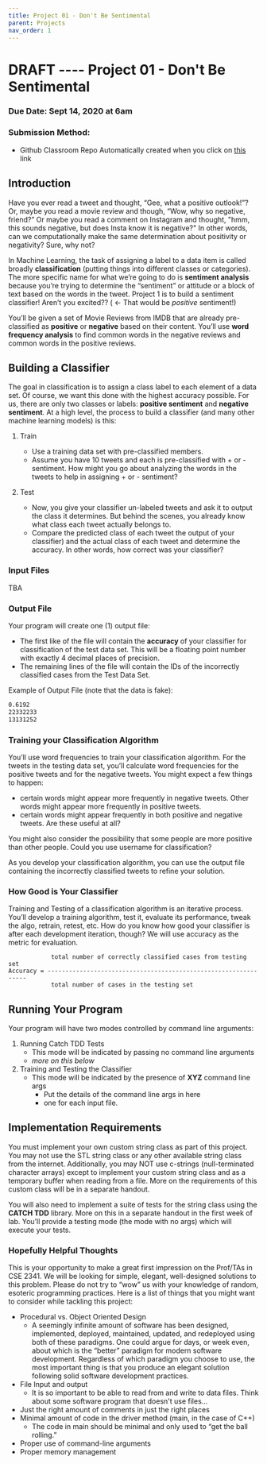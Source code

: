 ```yaml
---
title: Project 01 - Don't Be Sentimental
parent: Projects
nav_order: 1
---
```


# DRAFT ---- Project 01 - Don't Be Sentimental

### Due Date:  Sept 14, 2020 at 6am 
### Submission Method: 
- Github Classroom Repo Automatically created when you click on [this]() link

## Introduction

Have you ever read a tweet and thought, “Gee, what a positive outlook!”?  Or, maybe you read a movie review and though, “Wow, why so negative, friend?”  Or maybe you read a comment on Instagram and thought, "hmm, this sounds negative, but does Insta know it is negative?"  In other words, can we computationally make the same determination about positivity or negativity? Sure, why not?

In Machine Learning, the task of assigning a label to a data item is called broadly **classification** (putting things into different classes or categories).  The more specific name for what we’re going to do is **sentiment analysis** because you’re trying to determine the “sentiment” or attitude or a block of text based on the words in the tweet.  Project 1 is to build a sentiment classifier! Aren’t you excited??  ( ← That would be _positive_ sentiment!)

You’ll be given a set of Movie Reviews from IMDB that are already pre-classified as **positive** or **negative** based on their content.  You’ll use **word frequency analysis** to find common words in the negative reviews and common words in the positive reviews. 

## Building a Classifier 

The goal in classification is to assign a class label to each element of a data set.  Of course, we want this done with the highest accuracy possible.  For us, there are only two classes or labels: **positive sentiment** and **negative sentiment**.  At a high level, the process to build a classifier (and many other machine learning models) is this:

1. Train
   - Use a training data set with pre-classified members. 
   - Assume you have 10 tweets and each is pre-classified with + or - sentiment.  How might you go about analyzing the words in the tweets to help in assigning + or - sentiment? 

2. Test 
    - Now, you give your classifier un-labeled tweets and ask it to output the class it determines.  But behind the scenes, you already know what class each tweet actually belongs to.  
    - Compare the predicted class of each tweet the output of your classifier) and the actual class of each tweet and determine the accuracy.  In other words, how correct was your classifier?    

### Input Files

TBA

### Output File

Your program will create one (1) output file:
- The first like of the file will contain the **accuracy** of your classifier for classification of the test data set.  This will be a floating point number with exactly 4 decimal places of precision.
- The remaining lines of the file will contain the IDs of the incorrectly classified cases from the Test Data Set. 

Example of Output File (note that the data is fake):

```txt
0.6192
22332233
13131252
```

### Training your Classification Algorithm 

You’ll use word frequencies to train your classification algorithm.  For the tweets in the testing data set, you’ll calculate word frequencies for the positive tweets and for the negative tweets. You might expect a few things to happen:
- certain words might appear more frequently in negative tweets.  Other words might appear more frequently in positive tweets. 
- certain words might appear frequently in both positive and negative tweets.  Are these useful at all? 

You might also consider the possibility that some people are more positive than other people.  Could you use username for classification? 

As you develop your classification algorithm, you can use the output file containing the incorrectly classified tweets to refine your solution. 

### How Good is Your Classifier

Training and Testing of a classification algorithm is an iterative process.  You’ll develop a training algorithm, test it, evaluate its performance, tweak the algo, retrain, retest, etc.  How do you know how good your classifier is after each development iteration, though?  We will use accuracy as the metric for evaluation. 

```text
            total number of correctly classified cases from testing set
Accuracy = ----------------------------------------------------------------
            total number of cases in the testing set
```
## Running Your Program

Your program will have two modes controlled by command line arguments:
1.  Running Catch TDD Tests
    - This mode will be indicated by passing no command line arguments
    - _more on this below_
2. Training and Testing the Classifier
    - This mode will be indicated by the presence of **XYZ** command line args
        - Put the details of the command line args in here
        - one for each input file. 

## Implementation Requirements

You must implement your own custom string class as part of this project.  You may not use the STL string class or any other available string class from the internet.  Additionally, you may NOT use c-strings (null-terminated character arrays) except to implement your custom string class and as a temporary buffer when reading from a file.  More on the requirements of this custom class will be in a separate handout.  

You will also need to implement a suite of tests for the string class using the **CATCH TDD** library.  More on this in a separate handout in the first week of lab. You’ll provide a testing mode (the mode with no args) which will execute your tests. 

### Hopefully Helpful Thoughts

This is your opportunity to make a great first impression on the Prof/TAs in CSE 2341. We will be looking for simple, elegant, well-designed solutions to this problem. Please do not try to “wow” us with your knowledge of random, esoteric programming practices. Here is a list of things that you might want to consider while tackling this project:
- Procedural vs. Object Oriented Design
    - A seemingly infinite amount of software has been designed, implemented, deployed, maintained, updated, and redeployed using both of these paradigms. One could argue for days, or week even, about which is the “better” paradigm for modern software development. Regardless of which paradigm you choose to use, the most important thing is that you produce an elegant solution following solid software development practices. 
- File Input and output
    - It is so important to be able to read from and write to data files. Think about some software program that doesn't use files... 
- Just the right amount of comments in just the right places
- Minimal amount of code in the driver method (main, in the case of C++)
  - The code in main should be minimal and only used to “get the ball rolling.”
- Proper use of command-line arguments
- Proper memory management
